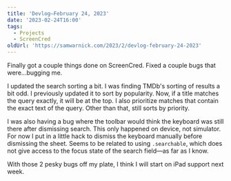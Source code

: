 ```yaml
---
title: 'Devlog—February 24, 2023'
date: '2023-02-24T16:00'
tags:
  - Projects
  - ScreenCred
oldUrl: 'https://samwarnick.com/2023/2/devlog-february-24-2023'
---
```


Finally got a couple things done on ScreenCred. Fixed a couple bugs that were...bugging me.

I updated the search sorting a bit. I was finding TMDb's sorting of results a bit odd. I previously updated it to sort by popularity. Now, if a title matches the query exactly, it will be at the top. I also prioritize matches that contain the exact text of the query. Other than that, still sorts by priority.

I was also having a bug where the toolbar would think the keyboard was still there after dismissing search. This only happened on device, not simulator. For now I put in a little hack to dismiss the keyboard manually before dismissing the sheet. Seems to be related to using `.searchable`, which does not give access to the focus state of the search field—as far as I know.

With those 2 pesky bugs off my plate, I think I will start on iPad support next week.
